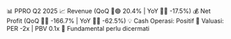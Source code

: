 📊 PPRO Q2 2025
📈 Revenue (QoQ 🔼🟢 20.4% | YoY 🔻🔴 -17.5%)
💰 Net Profit (QoQ 🔻🔴 -166.7% | YoY 🔻🔴 -62.5%)
💡 Cash Operasi: Positif
🧮 Valuasi: PER -2x | PBV 0.1x
🧱 Fundamental perlu dicermati
